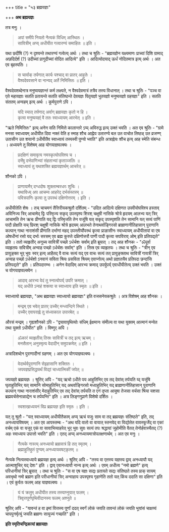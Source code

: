 +++
title = "५३ ब्रह्मयज्ञः"

+++
**अथ ब्रह्मयज्ञः**

तत्र मनुः ।

> अपां समीपे नियतो नैत्यकं विधिम् आस्थितः ।  
> सावित्रीम् अप्य् अधीयीत गत्वारण्यं समाहितः ॥ इति ।

यथा छदींषि (?) न दृश्यन्ते तथारण्यं गत्वेत्य् अर्थः । तथा च श्रुतिः - "ब्रह्मयज्ञेन यक्ष्यमाणः प्राच्यां दिशि ग्रामाद् अछदिर्दर्श (?) उदीच्यां प्रागुदीच्यां वोदित आदित्ये" इति । आदित्योदयाद् ऊर्धं नोदितमात्र इत्य् अर्थः । अत एव बृहस्पतिः ।

> स चार्वाक् तर्पणात् कार्यः पश्चाद् वा प्रातर् आहुतेः ।  
> वैश्वदेववसाने वा नान्यद् अर्ते निमित्तितः ॥ इति ।

वैश्वदेवशब्देनात्र मनुष्ययज्ञान्तं कर्म लक्ष्यते, न वैश्वदेवमात्रं तत्रैव तस्य विधानात् । तथा च श्रुतिः -  "पञ्च वा एते महायज्ञाः सतति प्रतायन्ते सतति संतिष्ठन्ते देवयज्ञः पितृयज्ञो भुतयज्ञो मनुष्ययज्ञो ग्रहयज्ञः" इति । सतति संततम् अन्वहम् इत्य् अर्थः । कूर्मपुराणे ऽपि ।

> यदि स्यात् तर्पणाद् अर्वाग् ब्रह्मयज्ञः कृतो न हि ।  
> कृत्वा मनुष्ययज्ञ्ं वै ततः स्वाध्यायम् आरभेत् ॥ इति ।

"ऋते निमित्तितः" इत्य् अनेन सति निमित्ते कालान्तरे ऽप्य् अविरुद्ध इत्य् उक्तं भवति । अत एव श्रुतिः -  "ग्रामे मनसा स्वाध्ययम् अधीयीत दिवा नक्तं वेति ह स्माह शौच आह्नेय उतारण्ये बल उत वाचोत तिष्ठन्न् उत व्रजण्ण् उतासीन उत शयानो ऽधीयीतैव स्वाध्यायं तस्पस्वी पुण्यो भवति" इति अत्राह्नेयः शौच इत्य् आह स्मेति संबन्धः । अध्ययने तु विशेषम् आह योगयाज्ञवल्क्यः । 

> प्रदक्षिणं समावृत्य नमस्कृत्योपविश्य च ।  
> दर्भेषु दर्भपाणिभ्यां संहताभ्यां कृताञ्जलिः ॥  
> स्वाध्यायं तु यथाशक्ति ब्रह्मयज्ञार्थम् आचरेत् ॥

शौनको ऽपि ।

> प्राणायामैर् दग्धदोषः शुक्लाम्बरधरः शुचिः ।  
> यथाविध्य् अप आचम्य आहरेद् दर्भसंस्तरम् ॥  
> पवित्रपाणिः कृत्वा तु उपस्थं दक्षिणोत्तरम् । इति ।

अधीयीतेति शेषः । तच् चाचमनं तैत्तिरीयकश्रुतौ दर्शितम् -  "उदित आदित्ये दक्षिणत उपवीयोपविश्य हस्ताव् अविनिज्य त्रिर् आचामेद् द्विः परिमृज्य सकृद् उपस्पृश्य शिरश् चक्षुषी नासिके श्रोत्रे हृदयम् आलभ्य यत् त्रिर् आचामति तेन ऋचः प्रीणाति यद् द्विः परिमृजति तेन यजूंषि यत् सकृद् उपस्पृशति तेन सामानि यत् सव्यं पाणिं पादौ प्रोक्षति यच् छिरश् चक्षुषी नासिके श्रोत्रे हृदयम् आलभते तेनाथर्वाङ्गिरसो ब्राह्मणानीतिहासान् पुराणानि कल्पान् गाथा नाराशंसी प्रीणाति दर्भाणां महद् उपस्तीर्योपस्थं कृत्वा प्राङासीनः स्वाध्यायम् अधीयीतापां वा एष ओषधीनां रसो यद् दर्भाः सरसम् एव ब्रह्म कुरुते दक्षिणोत्तरौ पाणी पादौ कृत्वा सपविराव् ओम् इति प्रतिपद्यते" इति । ततो व्याहृतीर् अनूच्य सावित्रीं पच्छो ऽर्धर्चशः सर्वाम् इति ब्रूयात् । तद् आह शौनकः -  "ॐपूर्वा व्याहृतयः सवित्रीम् अन्वाह पच्छो ऽर्धर्चशः सर्वाम्" इति । तिस्र एव व्याहृतयः । तथा च श्रुतिः -  "त्रीन् एव प्रायुङ्क्त भूर् भुवः स्वर् इत्य् आहैतद् वै वाचः सत्यं यद् एव वाचः सत्यं तत् प्रायुङ्क्ताथ सावित्रीं गायत्रीं त्रिर् अन्वाह पच्छो ऽर्धर्चशो ऽनवानं सविता श्रियः प्रसविता श्रियम् एवाप्नोत्य् अथो प्रज्ञातयैव प्रतिपदा छन्दांसि प्रतिपद्यते" इति । प्रतिपदारम्भः । अनेन वेदादिम् आरभ्य क्रमाद् उपर्युपर्य् एवाधीयीतेत्य् उक्तं भवति । उक्तं च योगयाज्ञवल्क्येन ।

> आदाव् आरभ्य वेदं तु स्नात्वोपर्य् उपरि क्रमात् ।  
> यद् अधीते ऽन्वहं शक्त्या स स्वाध्याय इति स्मृतः ॥ इति ।

स्वाध्यायो ब्रह्मयज्ञः, "अथ ब्रह्मयज्ञः स्वाध्यायो ब्रह्मयज्ञः" इति वजसनेयकश्रुतेः । अत्र विशेषम् आह शौनकः ।

> मन्द्रम् एव भवेत् प्रातर् उच्चैर् मन्ध्यन्दिने स्थिते ।  
> उच्चैर् एवापराह्णे तु संध्याकाल उपारबेत् ॥

औरसं मन्द्रम् । गृह्यशौनको ऽपि -  "द्व्यावापृथिव्योः संधिम् ईक्षमानः संमील्य वा यथा युक्तम् आत्मानं मन्येत तथा युक्तो ऽधीयीत" इति । विष्णुर् अपि ।

> ॐकारं व्याहृतीस् तिस्रः सावित्रीं च तद् इत्य् ऋचम् ।  
> मनसैतान् अनुस्मृत्य वेदादीन् समुपक्रमेत् ॥ इति ।

अत्रादिशब्देन पुराणादीनां ग्रहणम् । अत एव योगयाज्ञवल्क्यः ।

> वेदार्थर्वपुराणानि सेइहासानि शक्तितः ।  
> जपयज्ञप्रसिद्ध्यर्थं विद्यां चाध्यात्मिकीं जपेत् ॥

जपयज्ञो ब्रह्मयज्ञः । श्रुतिर् अपि -  "यद् ऋचो ऽधीते पय आहुतिभिर् एव तद् देवांस् तर्पयति य्द् यजूंषि घृताहुतिभिर् यत् सामानि सोमाहुतिभिर् यद् अथर्वाङ्गिरसो मध्वाहुतिभिर् यद् ब्राह्मणानीतिहासान् पुराणानि कल्पान् गाथा नाराशंसीर् मेदाहुतिभिर् एव तद् देवांस् तर्पयति त एनं तृप्ता आयुषा तेजसा वर्चसा श्रिया यशसा ब्रह्मवर्चसेनान्नाद्येन च तर्पयन्ति" इति । अत्र लिङ्गगुप्राणे विशेषो दर्शितः ।

> स्वशाखाध्ययनं विप्र ब्रह्मयज्ञ इति स्मृतः । इति ।

यत् तु श्रुतौ -  "यत् स्वाध्यायम् अधीयीतैकाम् अप्य् ऋचं यजुः साम वा तद् ब्रह्मयज्ञः संतिष्ठते" इति, तद् अनध्यायविषयम् । अत एव आपस्तम्बः -  "अथ यदि वातो वा वायात् स्तनयेद् वा विद्योतेत वावस्फूर्जेद् वा एकां वर्चम् एकं वा यजुर् एकं वा सावाभिव्याहरेत् भूर् भुवः सुवः सत्यं तपः श्रद्धायां जुहोमीति वैतत् तेनोर्हवास्यैतद् (?) अहः स्वाध्याय उपात्तो भवति" इति । एतद् अप्य् अनध्यायमात्रोपलक्षणार्थम् । अत एव मनुः ।

> नैत्यके नास्त्य् अनध्यायो ब्रह्मसत्रं हि तत् स्मृतम् ।  
> ब्रह्माहुतिहुतं पुण्यम् अनध्यायवषट्कृतम् ॥

नैत्यके नित्यस्वाध्याये ब्रह्मयज्ञ इत्य् अर्थः । श्रुतिर् अपि -  "तस्य वा एतस्य यज्ञस्य द्वाव् अनध्यायौ यद् आत्माशुचिर् यद् देशः" इति । द्वाव् एवानध्यायौ नान्य इत्य् अर्थः । एवम् अधीत्य "नमो ब्रह्मणे" इत्य् परिधानीयां त्रिर् ब्रूयात् । तथा च श्रुतिः -  "स वा एष यज्ञः सद्यः प्रतायते सद्यः संतिष्ठते तस्य प्राक् सायम् अवभृथो नमो ब्रह्मण इति परीधानीयां त्रिर् अन्वाहाय उपस्पृश्य गृहाणेति ततो यत् किंच ददाति सा दक्षिणा" इति । एवं कुर्वतः फलम् आह याज्ञवल्क्यः ।

> यं यं क्रतुम् अधीयीत तस्य तस्याप्नुयात् फलम् ।  
> त्रिवृत्तपूर्णपृथिवीदानस्य फलम् अश्नुते ॥

श्रुतिर् अपि -  "यावन्तं ह वा इमां वित्तस्य पूर्णां ददत् स्वर्गं लोकं जयति तावन्तं लोकं जयति भूयांसं चाक्षय्यं चापपुनर्मृत्युं जयति ब्रह्मणः सायुज्यं गच्छति" इति ।

**इति स्मृतिचन्द्रिकायां ब्रह्मयज्ञः**
